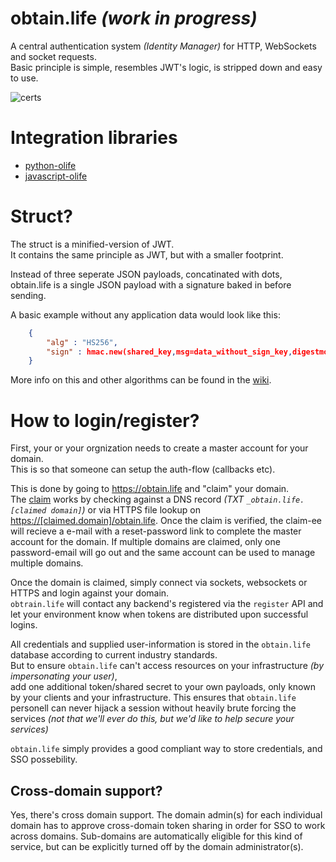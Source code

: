 # obtain.life *(work in progress)*
A central authentication system *(Identity Manager)* for HTTP, WebSockets and socket requests.<br>
Basic principle is simple, resembles JWT's logic, is stripped down and easy to use.

![certs](https://img.shields.io/badge/dummy%20certs-not%20prodction-blue.svg)

# Integration libraries

 * [python-olife](https://github.com/Torxed/python-olife)
 * [javascript-olife](https://github.com/Torxed/javascript-olife)

# Struct?

The struct is a minified-version of JWT.<br>
It contains the same principle as JWT, but with a smaller footprint.

Instead of three seperate JSON payloads, concatinated with dots,<br>
obtain.life is a single JSON payload with a signature baked in before sending.

A basic example without any application data would look like this:

```json
	{
		"alg" : "HS256",
		"sign" : hmac.new(shared_key,msg=data_without_sign_key,digestmod=hashlib.sha256).hexdigest().upper()
	}
```

More info on this and other algorithms can be found in the [wiki](https://github.com/Torxed/obtain.life/wiki).

# How to login/register?

First, your or your orgnization needs to create a master account for your domain.<br>
This is so that someone can setup the auth-flow (callbacks etc).

This is done by going to https://obtain.life and "claim" your domain.<br>
The [claim](https://github.com/Torxed/obtain.life/wiki) works by checking against a DNS record *(TXT `_obtain.life.[claimed domain]`)* or via HTTPS file lookup on [https://[claimed.domain]/obtain.life](https://[claimed.domain]/obtain.life). Once the claim is verified, the claim-ee will recieve a e-mail with a reset-password link to complete the master account for the domain. If multiple domains are claimed, only one password-email will go out and the same account can be used to manage multiple domains.

Once the domain is claimed, simply connect via sockets, websockets or HTTPS and login against your domain.<br>
`obtrain.life` will contact any backend's registered via the `register` API and let your environment know when tokens are distributed upon successful logins.

All credentials and supplied user-information is stored in the `obtain.life` database according to current industry standards.<br>
But to ensure `obtain.life` can't access resources on your infrastructure *(by impersonating your user)*,<br>
add one additional token/shared secret to your own payloads, only known by your clients and your infrastructure. This ensures that `obtain.life` personell can never hijack a session without heavily brute forcing the services *(not that we'll ever do this, but we'd like to help secure your services)*

`obtain.life` simply provides a good compliant way to store credentials, and SSO possebility.

## Cross-domain support?

Yes, there's cross domain support. The domain admin(s) for each individual domain has to approve cross-domain token sharing in order for SSO to work across domains. Sub-domains are automatically eligible for this kind of service, but can be explicitly turned off by the domain administrator(s).
